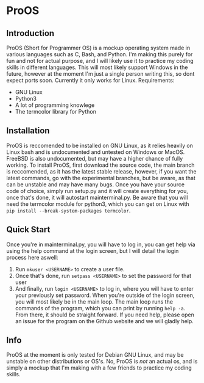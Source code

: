 # ProOS

## Introduction

ProOS (Short for Programmer OS) is a mockup operating system made in various languages such as C, Bash, and Python. I'm making this purely for fun and not for actual purpose, and I will likely use it to practice my coding skills in different languages.
This will most likely support Windows in the future, however at the moment I'm just a single person writing this, so dont expect ports soon. Currently it only works for Linux.
Requirements:
- GNU Linux
- Python3
- A lot of programming knowlege
- The termcolor library for Python

## Installation

ProOS is reccomended to be installed on GNU Linux, as it relies heavily on Linux bash and is undocumented and untested on Windows or MacOS.
FreeBSD is also undocumented, but may have a higher chance of fully working.
To install ProOS, first download the source code, the main branch is reccomended, as it has the latest stable release, however, if you want the latest commands, go with the experimental branches, but be aware, as that can be unstable and may have many bugs.
Once you have your source code of choice, simply run setup.py and it will create everything for you, once that's done, it will autostart mainterminal.py.
Be aware that you will need the termcolor module for python3, which you can get on Linux with `pip install --break-system-packages termcolor`.

## Quick Start

Once you're in mainterminal.py, you will have to log in, you can get help via using the help command at the login screen, but I will detail the login process here aswell:
1. Run `mkuser <USERNAME>` to create a user file.
2. Once that's done, run `setpass <USERNAME>` to set the password for that user
3. And finally, run `login <USERNAME>` to log in, where you will have to enter your previously set password.
When you're outside of the login screen, you will most likely be in the main loop. The main loop runs the commands of the program, which you can print by running `help -a`.
From there, it should be straight forward. If you need help, please open an issue for the program on the Github website and we will gladly help.

## Info

ProOS at the moment is only tested for Debian GNU Linux, and may be unstable on other distributions or OS's.
No, ProOS is _not_ an actual os, and is simply a mockup that I'm making with a few friends to practice my coding skills.
